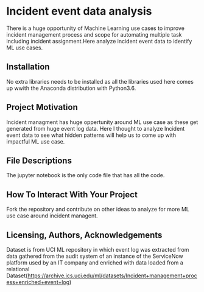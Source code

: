# Incident event data analysis

There is a huge opportunity of Machine Learning use cases to improve incident management process and scope for automating multiple task including incident assignment.Here analyze incident event data to identify ML use cases.

## Installation

No extra libraries needs to be installed as all the libraries used here comes up wwith the Anaconda distribution with Python3.6.

## Project Motivation 

Incident managment has huge oppertunity around ML use case as these get generated from huge event log data. Here I thought to analyze Incident event data to see what hidden patterns will help us to come up with impactful ML use case.

## File Descriptions 

The jupyter notebook is the only code file that has all the code.

## How To Interact With Your Project 

Fork the repository and contribute on other ideas to analyze for more ML use case around incident managent.

## Licensing, Authors, Acknowledgements 

Dataset is from UCI ML repository in which event log was extracted from data gathered from the audit system of an instance of the ServiceNow platform used by an IT company and enriched with data loaded from a relational Dataset(https://archive.ics.uci.edu/ml/datasets/Incident+management+process+enriched+event+log)
